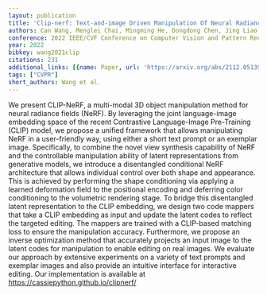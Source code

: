 ```yaml
---
layout: publication
title: 'Clip-nerf: Text-and-image Driven Manipulation Of Neural Radiance Fields'
authors: Can Wang, Menglei Chai, Mingming He, Dongdong Chen, Jing Liao
conference: 2022 IEEE/CVF Conference on Computer Vision and Pattern Recognition (CVPR)
year: 2022
bibkey: wang2021clip
citations: 231
additional_links: [{name: Paper, url: 'https://arxiv.org/abs/2112.05139'}]
tags: ["CVPR"]
short_authors: Wang et al.
---
```

We present CLIP-NeRF, a multi-modal 3D object manipulation method for neural
radiance fields (NeRF). By leveraging the joint language-image embedding space
of the recent Contrastive Language-Image Pre-Training (CLIP) model, we propose
a unified framework that allows manipulating NeRF in a user-friendly way, using
either a short text prompt or an exemplar image. Specifically, to combine the
novel view synthesis capability of NeRF and the controllable manipulation
ability of latent representations from generative models, we introduce a
disentangled conditional NeRF architecture that allows individual control over
both shape and appearance. This is achieved by performing the shape
conditioning via applying a learned deformation field to the positional
encoding and deferring color conditioning to the volumetric rendering stage. To
bridge this disentangled latent representation to the CLIP embedding, we design
two code mappers that take a CLIP embedding as input and update the latent
codes to reflect the targeted editing. The mappers are trained with a
CLIP-based matching loss to ensure the manipulation accuracy. Furthermore, we
propose an inverse optimization method that accurately projects an input image
to the latent codes for manipulation to enable editing on real images. We
evaluate our approach by extensive experiments on a variety of text prompts and
exemplar images and also provide an intuitive interface for interactive
editing. Our implementation is available at
https://cassiepython.github.io/clipnerf/